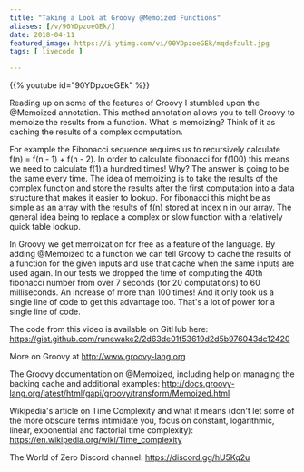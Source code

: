 ```yaml
---
title: "Taking a Look at Groovy @Memoized Functions"
aliases: [/v/90YDpzoeGEk/]
date: 2018-04-11
featured_image: https://i.ytimg.com/vi/90YDpzoeGEk/mqdefault.jpg
tags: [ livecode ]

---
```


{{% youtube id="90YDpzoeGEk" %}}

Reading up on some of the features of Groovy I stumbled upon the @Memoized annotation. This method annotation allows you to tell Groovy to memoize the results from a function. What is memoizing? Think of it as caching the results of a complex computation.

For example the Fibonacci sequence requires us to recursively calculate f(n) = f(n - 1) + f(n - 2). In order to calculate fibonacci for f(100) this means we need to calculate f(1) a hundred times! Why? The answer is going to be the same every time. The idea of memoizing is to take the results of the complex function and store the results after the first computation into a data structure that makes it easier to lookup. For fibonacci this might be as simple as an array with the results of f(n) stored at index n in our array. The general idea being to replace a complex or slow function with a relatively quick table lookup.

In Groovy we get memoization for free as a feature of the language. By adding @Memoized to a function we can tell Groovy to cache the results of a function for the given inputs and use that cache when the same inputs are used again. In our tests we dropped the time of computing the 40th fibonacci number from over 7 seconds (for 20 computations) to 60 milliseconds. An increase of more than 100 times! And it only took us a single line of code to get this advantage too. That's a lot of power for a single line of code.

The code from this video is available on GitHub here: https://gist.github.com/runewake2/2d63de01f53619d2d5b976043dc12420

More on Groovy at http://www.groovy-lang.org

The Groovy documentation on @Memoized, including help on managing the backing cache and additional examples: http://docs.groovy-lang.org/latest/html/gapi/groovy/transform/Memoized.html

Wikipedia's article on Time Complexity and what it means (don't let some of the more obscure terms intimidate you, focus on constant, logarithmic, linear, exponential and factorial time complexity): https://en.wikipedia.org/wiki/Time_complexity

The World of Zero Discord channel: https://discord.gg/hU5Kq2u